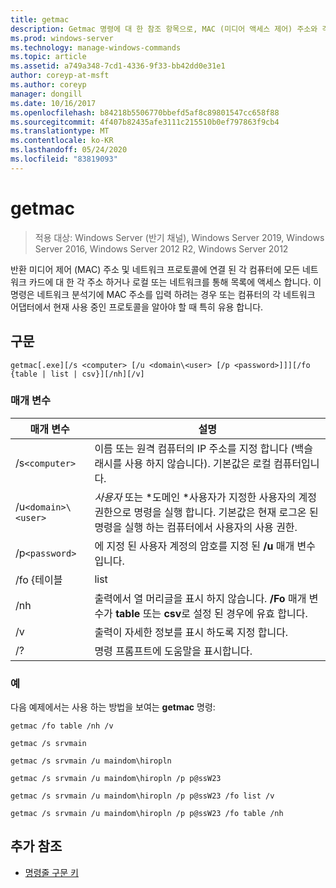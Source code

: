 ```yaml
---
title: getmac
description: Getmac 명령에 대 한 참조 항목으로, MAC (미디어 액세스 제어) 주소와 각 로컬 또는 네트워크를 통해 연결 된 네트워크 프로토콜 목록을 반환 합니다.
ms.prod: windows-server
ms.technology: manage-windows-commands
ms.topic: article
ms.assetid: a749a348-7cd1-4336-9f33-bb42dd0e31e1
author: coreyp-at-msft
ms.author: coreyp
manager: dongill
ms.date: 10/16/2017
ms.openlocfilehash: b84218b5506770bbefd5af8c89801547cc658f88
ms.sourcegitcommit: 4f407b82435afe3111c215510b0ef797863f9cb4
ms.translationtype: MT
ms.contentlocale: ko-KR
ms.lasthandoff: 05/24/2020
ms.locfileid: "83819093"
---
```

# <a name="getmac"></a>getmac

> 적용 대상: Windows Server (반기 채널), Windows Server 2019, Windows Server 2016, Windows Server 2012 R2, Windows Server 2012

반환 미디어 제어 (MAC) 주소 및 네트워크 프로토콜에 연결 된 각 컴퓨터에 모든 네트워크 카드에 대 한 각 주소 하거나 로컬 또는 네트워크를 통해 목록에 액세스 합니다. 이 명령은 네트워크 분석기에 MAC 주소를 입력 하려는 경우 또는 컴퓨터의 각 네트워크 어댑터에서 현재 사용 중인 프로토콜을 알아야 할 때 특히 유용 합니다.

## <a name="syntax"></a>구문

```
getmac[.exe][/s <computer> [/u <domain\<user> [/p <password>]]][/fo {table | list | csv}][/nh][/v]
```

### <a name="parameters"></a>매개 변수

| 매개 변수 | 설명 |
| --------- |------------ |
| /s`<computer>` | 이름 또는 원격 컴퓨터의 IP 주소를 지정 합니다 (백슬래시를 사용 하지 않습니다). 기본값은 로컬 컴퓨터입니다. |
| /u`<domain>\<user>` | *사용자* 또는 *도메인 \*사용자가 지정한 사용자의 계정 권한으로 명령을 실행 합니다. 기본값은 현재 로그온 된 명령을 실행 하는 컴퓨터에서 사용자의 사용 권한. |
| /p`<password>` | 에 지정 된 사용자 계정의 암호를 지정 된 **/u** 매개 변수입니다. |
| /fo {테이블 | list | csv | 쿼리 출력에 사용할 형식을 지정 합니다. 유효한 값은 **테이블**, **목록**, 및 **csv**합니다. 출력에 대 한 기본 형식은 **테이블**합니다. |
| /nh | 출력에서 열 머리글을 표시 하지 않습니다. **/Fo** 매개 변수가 **table** 또는 **csv**로 설정 된 경우에 유효 합니다. |
| /v | 출력이 자세한 정보를 표시 하도록 지정 합니다. |
| /? | 명령 프롬프트에 도움말을 표시합니다. |

### <a name="examples"></a>예

다음 예제에서는 사용 하는 방법을 보여는 **getmac** 명령:

```
getmac /fo table /nh /v
```

```
getmac /s srvmain
```

```
getmac /s srvmain /u maindom\hiropln
```

```
getmac /s srvmain /u maindom\hiropln /p p@ssW23
```

```
getmac /s srvmain /u maindom\hiropln /p p@ssW23 /fo list /v
```

```
getmac /s srvmain /u maindom\hiropln /p p@ssW23 /fo table /nh
```

## <a name="additional-references"></a>추가 참조

- [명령줄 구문 키](command-line-syntax-key.md)
